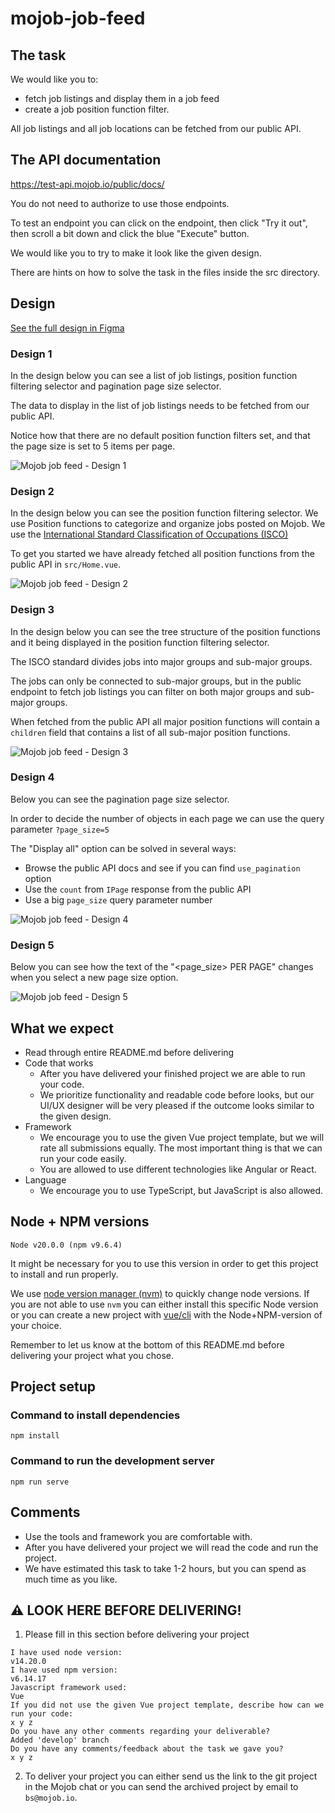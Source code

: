 # mojob-job-feed

## The task

We would like you to:

- fetch job listings and display them in a job feed
- create a job position function filter.

All job listings and all job locations can be fetched from our public API.

## The API documentation

https://test-api.mojob.io/public/docs/

You do not need to authorize to use those endpoints.

To test an endpoint you can click on the endpoint, then click "Try it out", then scroll a bit down and click the blue "Execute" button.

We would like you to try to make it look like the given design.

There are hints on how to solve the task in the files inside the src directory.

## Design

[See the full design in Figma](https://www.figma.com/file/kGJR8Mrvsh8uHnniHr22bs/Mojob-s-tree-structure-testing?node-id=0%3A1)

### Design 1

In the design below you can see a list of job listings, position function filtering
selector and pagination page size selector.

The data to display in the list of job listings needs to be fetched from our public API.

Notice how that there are no default position function filters set, and that the page size
is set to 5 items per page.

![Mojob job feed - Design 1](documentation/1.png)

### Design 2

In the design below you can see the position function filtering selector.
We use Position functions to categorize and organize jobs posted on Mojob.
We use the [International Standard Classification of Occupations (ISCO)](https://en.wikipedia.org/wiki/International_Standard_Classification_of_Occupations)

To get you started we have already fetched all position functions from the public API
in `src/Home.vue`.

![Mojob job feed - Design 2](documentation/2.png)

### Design 3

In the design below you can see the tree structure of the position functions and it
being displayed in the position function filtering selector.

The ISCO standard divides jobs into major groups and sub-major groups.

The jobs can only be connected to sub-major groups, but in the public endpoint to
fetch job listings you can filter on both major groups and sub-major groups.

When fetched from the public API all major position functions will
contain a `children` field that contains a list of all sub-major position functions.

![Mojob job feed - Design 3](documentation/3.png)

### Design 4

Below you can see the pagination page size selector.

In order to decide the number of objects in each page we can use the query parameter
`?page_size=5`

The "Display all" option can be solved in several ways:

- Browse the public API docs and see if you can find `use_pagination` option
- Use the `count` from `IPage` response from the public API
- Use a big `page_size` query parameter number

![Mojob job feed - Design 4](documentation/4.png)

### Design 5

Below you can see how the text of the "<page_size> PER PAGE" changes when you select a
new page size option.

![Mojob job feed - Design 5](documentation/5.png)

## What we expect

- Read through entire README.md before delivering
- Code that works
  - After you have delivered your finished project we are able to run your code.
  - We prioritize functionality and readable code before looks, but our UI/UX designer will be very pleased if the outcome looks similar to the given design.
- Framework
  - We encourage you to use the given Vue project template, but we will rate all submissions equally. The most important thing is that we can run your code easily.
  - You are allowed to use different technologies like Angular or React.
- Language
  - We encourage you to use TypeScript, but JavaScript is also allowed.

## Node + NPM versions

```
Node v20.0.0 (npm v9.6.4)
```

It might be necessary for you to use this version in order to get
this project to install and run properly.

We use [node version manager (nvm)](https://github.com/nvm-sh/nvm) to quickly change node versions. If you are not able to use `nvm` you can either install this specific Node version or you can create a new project with [vue/cli](https://cli.vuejs.org/guide/creating-a-project.html#vue-create) with the Node+NPM-version of your choice.

Remember to let us know at the bottom of this README.md before delivering your project what you chose.

## Project setup

### Command to install dependencies

```
npm install
```

### Command to run the development server

```
npm run serve
```

## Comments

- Use the tools and framework you are comfortable with.
- After you have delivered your project we will read the code and run the project.
- We have estimated this task to take 1-2 hours, but you can spend as much time as you like.

## ⚠️ LOOK HERE BEFORE DELIVERING!

1. Please fill in this section before delivering your project

```
I have used node version:
v14.20.0
I have used npm version:
v6.14.17
Javascript framework used:
Vue
If you did not use the given Vue project template, describe how can we run your code:
x y z
Do you have any other comments regarding your deliverable?
Added 'develop' branch
Do you have any comments/feedback about the task we gave you?
x y z
```

2. To deliver your project you can either send us the link to the git project in the Mojob chat or you can send the archived project by email to `bs@mojob.io`.
